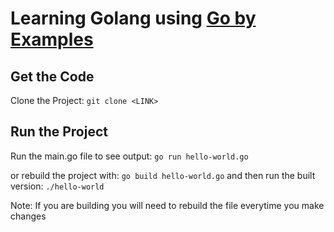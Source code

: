 # Learning Golang using [Go by Examples](https://gobyexample.com/)

## Get the Code
Clone the Project: `git clone <LINK>`

## Run the Project
Run the main.go file to see output: `go run hello-world.go`

or rebuild the project with: `go build hello-world.go`
and then run the built version: `./hello-world`

Note: If you are building you will need to rebuild the file everytime you make changes 


